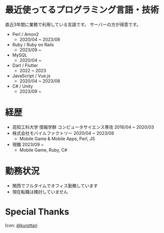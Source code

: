 # 最近使ってるプログラミング言語・技術
直近3年間に業務で利用している言語です。
サーバーの方が得意です。

- Perl / Amon2
  - 2020/04 ~ 2023/08
- Ruby / Ruby on Rails
  - 2023/09 ~
- MySQL
  - 2020/04 ~
- Dart / Flutter
  - 2022 ~ 2023
- JavaScript / Vue.js
  - 2020/04 ~ 2023/08
- C# / Unity
  - 2023/09 ~

# 経歴
- 高知工科大学 情報学群 コンピュータサイエンス専攻 2016/04 ~ 2020/03
- 株式会社モバイルファクトリー 2020/04 ~ 2023/08
  - Mobile Game & Mobile Apps, Perl, JS
- 現職 2023/09 ~
  - Mobile Game, Ruby, C#

# 勤務状況
- 関西でフルタイムでオフィス勤務しています
- 現在転職は検討していません

# Special Thanks
Icon: [@kurottari](https://twitter.com/kurottari)
